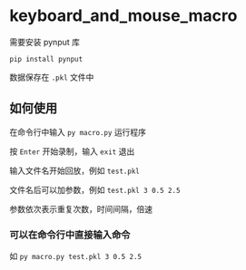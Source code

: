 # keyboard_and_mouse_macro

需要安装 pynput 库

`pip install pynput`

数据保存在 `.pkl` 文件中

## 如何使用

在命令行中输入 `py macro.py` 运行程序

按 `Enter` 开始录制，输入 `exit` 退出

输入文件名开始回放，例如 `test.pkl`

文件名后可以加参数，例如 `test.pkl 3 0.5 2.5`

参数依次表示重复次数，时间间隔，倍速

### 可以在命令行中直接输入命令

如 `py macro.py test.pkl 3 0.5 2.5`
